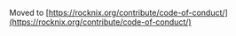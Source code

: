Moved to [https://rocknix.org/contribute/code-of-conduct/](https://rocknix.org/contribute/code-of-conduct/)
